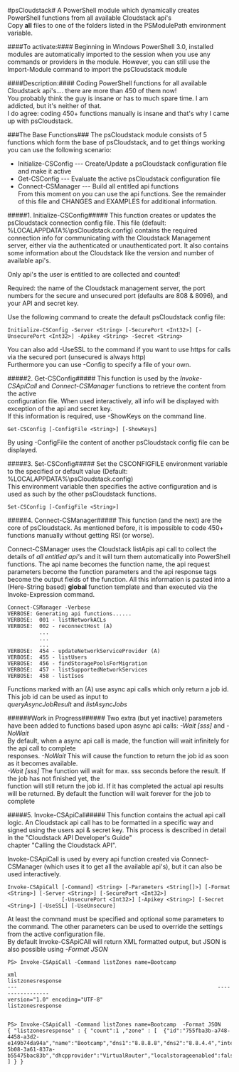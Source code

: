 #psCloudstack#
A PowerShell module which dynamically creates PowerShell functions from all available Cloudstack api's      
Copy **all** files to one of the folders listed in the PSModulePath environment variable.

####To activate:####
Beginning in Windows PowerShell 3.0, installed modules are automatically imported to the session when you use any commands or
providers in the module. However, you can still use the Import-Module command to import the psCloudstack module

####Description:####
Coding PowerShell functions for all available Cloudstack api's.... there are more than 450 of them now!        
You probably think the guy is insane or has to much spare time. I am addicted, but it's neither of that.      
I do agree: coding 450+ functions manually is insane and that's why I came up with psCloudstack.

###The Base Functions###
The psCloudstack module consists of 5 functions which form the base of psCloudstack, and to get things
working you can use the following scenario:
  - Initialize-CSConfig  ---    Create/Update a psCloudstack configuration file and make it active
  - Get-CSConfig         ---    Evaluate the active psCloudstack configuration file
  - Connect-CSManager    ---    Build all entitled api functions  
From this moment on you can use the api functions. See the remainder of this file and CHANGES and EXAMPLES for additional information.


#####1. Initialize-CSConfig#####
This function creates or updates the psCloudstack connection config file. This file (default: %LOCALAPPDATA%\psCloudstack.config)
contains the required connection info for communicating with the Cloudstack Management server, either via the authenticated or
unauthenticated port. It also contains some information about the Cloudstack like the version and number of available api's.

Only api's the user is entitled to are collected and counted!

Required: the name of the Cloudstack management server, the port numbers for the secure and unsecured port (defaults are 808 & 8096),
and your API and secret key.

Use the following command to create the default psCloudstack config file:
```
Initialize-CSConfig -Server <String> [-SecurePort <Int32>] [-UnsecurePort <Int32>] -Apikey <String> -Secret <String>
```
You can also add -UseSSL to the command if you want to use https for calls via the secured port (unsecured is always http)      
Furthermore you can use -Config to specify a file of your own.


#####2. Get-CSConfig#####
This function is used by the *Invoke-CSApiCall* and *Connect-CSManager* functions to retrieve the content from the active       
configuration file. When used interactively, all info will be displayed with exception of the api and secret key.       
If this information is required, use -ShowKeys on the command line.
```
Get-CSConfig [-ConfigFile <String>] [-ShowKeys]
```
By using -ConfigFile the content of another psCloudstack config file can be displayed.


#####3. Set-CSConfig#####
Set the CSCONFIGFILE environment variable to the specified or default value (Default: %LOCALAPPDATA%\psCloudstack.config)       
This environment variable then specifies the active configuration and is used as such by the other psCloudstack functions.      
```
Set-CSConfig [-ConfigFile <String>]
```


#####4. Connect-CSManager#####
This function (and the next) are the core of psCloudstack. As mentioned before, it is impossible to code 450+ functions manually without getting RSI (or worse).

Connect-CSManager uses the Cloudstack listApis api call to collect the details of *all entitled api's* and it will turn them automatically into PowerShell functions.
The api name becomes the function name, the api request parameters become the function parameters and the api response tags become the output fields of the function.
All this information is pasted into a (Here-String based) **global** function template and than executed via the Invoke-Expression command.

```
Connect-CSManager -Verbose
VERBOSE: Generating api functions......
VERBOSE:  001 - listNetworkACLs
VERBOSE:  002 - reconnectHost (A)
          ...
          ...
          ...
VERBOSE:  454 - updateNetworkServiceProvider (A)
VERBOSE:  455 - listUsers
VERBOSE:  456 - findStoragePoolsForMigration
VERBOSE:  457 - listSupportedNetworkServices
VERBOSE:  458 - listIsos
```   
Functions marked with an (A) use async api calls which only return a job id. This job id can be used as input to     
*queryAsyncJobResult* and *listAsyncJobs*

######Work in Progress######
Two extra (but yet inactive) parameters have been added to functions based upon async api calls: *-Wait [sss]* and *-NoWait*     
By default, when a async api call is made, the function will wait infinitely for the api call to complete      
responses.
*-NoWait*     This will cause the function to return the job id as soon as it becomes available.  
*-Wait [sss]* The function will wait for max. sss seconds before the result. If the job has not finished yet, the       
              function will still return the job id. If it has completed the actual api results will be returned.
By default the function will wait forever for the job to complete


#####5. Invoke-CSApiCall#####
This function contains the actual api call logic. An Cloudstack api call has to be formatted in a specific way and      
signed using the users api & secret key. This process is described in detail in the "Cloudstack API Developer's Guide"      
chapter "Calling the Cloudstack API".

Invoke-CSApiCall is used by every api function created via Connect-CSManager (which uses it to get all the available api's),
but it can also be used interactively.

```
Invoke-CSApiCall [-Command] <String> [-Parameters <String[]>] [-Format <String>] [-Server <String>] [-SecurePort <Int32>]
                 [-UnsecurePort <Int32>] [-Apikey <String>] [-Secret <String>] [-UseSSL] [-UseUnsecure]
```

At least the command must be specified and optional some parameters to the command. The other parameters can be used to override 
the settings from the active configuration file.        
By default Invoke-CSApiCAll will return XML formatted output, but JSON is also possible using *-Format JSON*
```
PS> Invoke-CSApiCall -Command listZones name=Bootcamp 

xml                                                               listzonesresponse
---                                                               -----------------
version="1.0" encoding="UTF-8"                                    listzonesresponse


PS> Invoke-CSApiCall -Command listZones name=Bootcamp  -Format JSON
{ "listzonesresponse" : { "count":1 ,"zone" : [  {"id":"755fba3b-a748-4458-a3d2-e149b74da94a","name":"Bootcamp","dns1":"8.8.8.8","dns2":"8.8.4.4","internaldns1":"192.168.56.11","guestcidraddress":"10.1.1.0/24","networktype":"Advanced","securitygroupsenabled":false,"allocationstate":"Enabled","zonetoken":"277b0fae-5b08-3a61-837a-b55475bac83b","dhcpprovider":"VirtualRouter","localstorageenabled":false} ] } }
```
